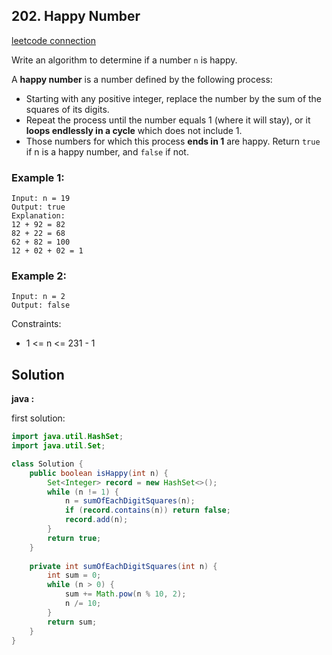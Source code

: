## 202. Happy Number

[leetcode connection](https://leetcode.com/problems/happy-number/)

Write an algorithm to determine if a number `n` is happy.

A **happy number** is a number defined by the following process:

* Starting with any positive integer, replace the number by the sum of the squares of its digits.
* Repeat the process until the number equals 1 (where it will stay), or it **loops endlessly in a cycle** which does not include 1.
* Those numbers for which this process **ends in 1** are happy.
Return `true` if n is a happy number, and `false` if not.

### Example 1:
```
Input: n = 19
Output: true
Explanation:
12 + 92 = 82
82 + 22 = 68
62 + 82 = 100
12 + 02 + 02 = 1
```

### Example 2:
```
Input: n = 2
Output: false
```

Constraints:

* 1 <= n <= 231 - 1

## Solution

**java :**

first solution:
```java
import java.util.HashSet;
import java.util.Set;

class Solution {
    public boolean isHappy(int n) {
        Set<Integer> record = new HashSet<>();
        while (n != 1) {
            n = sumOfEachDigitSquares(n);
            if (record.contains(n)) return false;
            record.add(n);
        }
        return true;
    }
    
    private int sumOfEachDigitSquares(int n) {
        int sum = 0;
        while (n > 0) {
            sum += Math.pow(n % 10, 2);
            n /= 10;
        }
        return sum;
    }
}
```